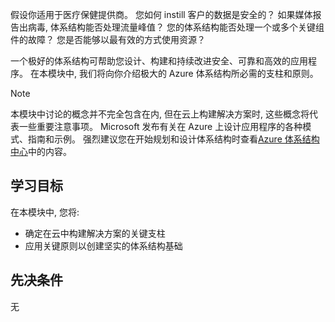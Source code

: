 假设你适用于医疗保健提供商。 您如何 instill 客户的数据是安全的？ 如果媒体报告出病毒, 体系结构能否处理流量峰值？ 您的体系结构能否处理一个或多个关键组件的故障？ 您是否能够以最有效的方式使用资源？

一个极好的体系结构可帮助您设计、构建和持续改进安全、可靠和高效的应用程序。 在本模块中, 我们将向你介绍极大的 Azure 体系结构所必需的支柱和原则。

> [!NOTE]
> 本模块中讨论的概念并不完全包含在内, 但在云上构建解决方案时, 这些概念将代表一些重要注意事项。 Microsoft 发布有关在 Azure 上设计应用程序的各种模式、指南和示例。 强烈建议您在开始规划和设计体系结构时查看[Azure 体系结构中心](https://docs.microsoft.com/azure/architecture/)中的内容。

## <a name="learning-objectives"></a>学习目标

在本模块中, 您将:

- 确定在云中构建解决方案的关键支柱
- 应用关键原则以创建坚实的体系结构基础

## <a name="prerequisites"></a>先决条件  

无